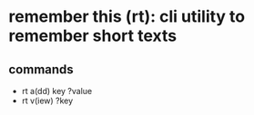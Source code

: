 # remember this (rt): cli utility to remember short texts

## commands

- rt a(dd) key ?value
- rt v(iew) ?key
